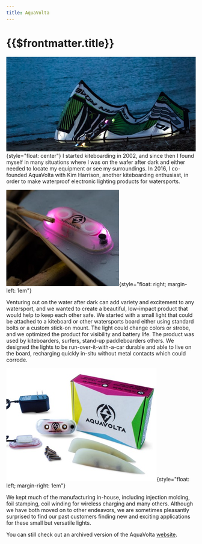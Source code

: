 ```yaml
---
title: AquaVolta
---
```

# {{$frontmatter.title}}

![beach](/images/aqua-volta/beach-crop.jpg){style="float: center"}
I started kiteboarding in 2002, and since then I found myself in many situations where I was on the wafer after dark and either needed to locate my equipment or see my surroundings.   In 2016, I co-founded AquaVolta with Kim Harrison, another kiteboarding enthusiast, in order to make waterproof electronic lighting products for watersports.  

![driftwood](/images/aqua-volta/driftwood.jpg){style="float: right; margin-left: 1em"}

Venturing out on the water after dark can add variety and excitement to any watersport, and we wanted to create a beautiful, low-impact product that would help to keep each other safe.  We started with a small light that could be attached to a kiteboard or other watersports board either using standard bolts or a custom stick-on mount.  The light could change colors or strobe, and we optimized the product for visibility and battery life.  The product was used by kiteboarders, surfers, stand-up paddleboarders others.  We designed the lights to be run-over-it-with-a-car durable and able to live on the board, recharging quickly in-situ without metal contacts which could corrode.  

![product](/images/aqua-volta/prod.jpg){style="float: left; margin-right: 1em"}

We kept much of the manufacturing in-house, including injection molding, foil stamping, coil winding for wireless charging and many others.  Although we have both moved on to other endeavors, we are sometimes pleasantly surprised to find our past customers finding new and exciting applications for these small but versatile lights. 

You can still check out an archived version of the AquaVolta [website](http://aquavolta-archive.weebly.com/).
